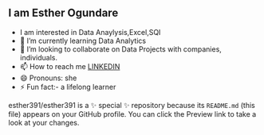 ##  I am Esther Ogundare
- I am interested in Data Anaylysis,Excel,SQI
- 🌱 I’m currently learning Data Analytics
- 💞️ I’m looking to collaborate on Data Projects with companies, individuals.
- 📫 How to reach me [ LINKEDIN](https://www.linkedin.com/feed/)
- 😄 Pronouns: she
- ⚡ Fun fact:- a lifelong learner


esther391/esther391 is a ✨ special ✨ repository because its `README.md` (this file) appears on your GitHub profile.
You can click the Preview link to take a look at your changes.

